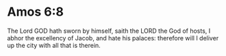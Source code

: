 # Amos 6:8

The Lord GOD hath sworn by himself, saith the LORD the God of hosts, I abhor the excellency of Jacob, and hate his palaces: therefore will I deliver up the city with all that is therein.